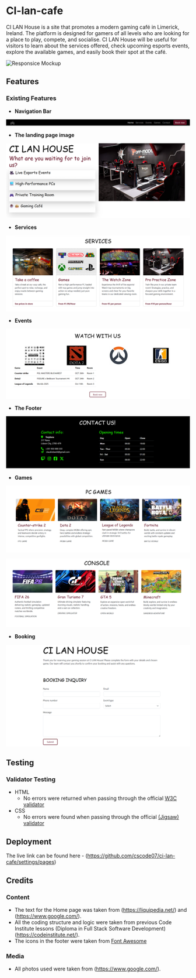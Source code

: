 # CI-lan-cafe

CI LAN House is a site that promotes a modern gaming café in Limerick, Ireland. The platform is designed for gamers of all levels who are looking for a place to play, compete, and socialise. CI LAN House will be useful for visitors to learn about the services offered, check upcoming esports events, explore the available games, and easily book their spot at the café. 

![Responsice Mockup](https://ui.dev/amiresponsive?url=https://cscode07.github.io/ci-lan-cafe/)

## Features 

### Existing Features

- __Navigation Bar__


![Nav Bar](https://github.com/cscode07/ci-lan-cafe/blob/main/media/navbar.png)

- __The landing page image__

![Landing Page](https://github.com/cscode07/ci-lan-cafe/blob/main/media/landing%20page%20image.png)

- __Services__


![Services](https://github.com/cscode07/ci-lan-cafe/blob/main/media/services.png)

- __Events__


![Events](https://github.com/cscode07/ci-lan-cafe/blob/main/media/events.png)

- __The Footer__ 


![Footer](https://github.com/cscode07/ci-lan-cafe/blob/main/media/footer.png)

- __Games__

  

![Games PC](https://github.com/cscode07/ci-lan-cafe/blob/main/media/pcgames.png)

![Games Console](https://github.com/cscode07/ci-lan-cafe/blob/main/media/console.png)

- __Booking__

![Sign Up](https://github.com/cscode07/ci-lan-cafe/blob/main/media/booking.png)


## Testing 


### Validator Testing 

- HTML
  - No errors were returned when passing through the official [W3C validator](https://validator.w3.org/#validate_by_input)
- CSS
  - No errors were found when passing through the official [(Jigsaw) validator](https://jigsaw.w3.org/css-validator/)


## Deployment



The live link can be found here - (https://github.com/cscode07/ci-lan-cafe/settings/pages)


## Credits 

### Content 

- The text for the Home page was taken from (https://liquipedia.net/) and (https://www.google.com/).
- All the coding structure and logic were taken from previous Code Institute lessons (Diploma in Full Stack Software Development) (https://codeinstitute.net/).
- The icons in the footer were taken from [Font Awesome](https://fontawesome.com/)

### Media


- All photos used were taken from (https://www.google.com/).


